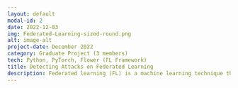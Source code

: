 ```yaml
---
layout: default
modal-id: 2
date: 2022-12-03
img: Federated-Learning-sized-round.png
alt: image-alt
project-date: December 2022
category: Graduate Project (3 members)
tech: Python, PyTorch, Flower (FL Framework)
title: Detecting Attacks on Federated Learning
description: Federated learning (FL) is a machine learning technique that facilitates joint training of a model without sharing local data. FL addresses privacy, security, access rights, and heterogeneous data issues. While this privacy-preserving technique has become increasingly popular, its distributed nature exposes new threats from malicious participants. <br> &nbsp; &nbsp; &nbsp; &nbsp; In this project, I created heterogeneous datasets based on Fashion-MNIST, replicated and tested various attack detection techniques, and ran experiments that trained a Federated Convolutional Neural Network. Other team members contributed by implementing the attacks, implementing the models and configuring the GPU servers.
---
```

